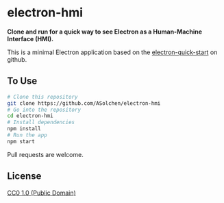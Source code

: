 # electron-hmi

**Clone and run for a quick way to see Electron as a Human-Machine Interface (HMI).**

This is a minimal Electron application based on the [electron-quick-start](https://github.com/electron/electron-quick-start) on github.

## To Use


```bash
# Clone this repository
git clone https://github.com/ASolchen/electron-hmi
# Go into the repository
cd electron-hmi
# Install dependencies
npm install
# Run the app
npm start
```

Pull requests are welcome.


## License

[CC0 1.0 (Public Domain)](LICENSE.md)
